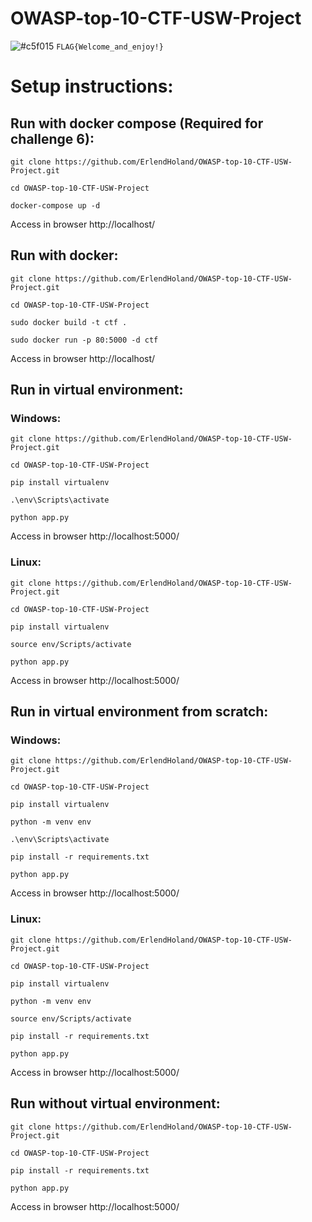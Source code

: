 # OWASP-top-10-CTF-USW-Project


![#c5f015](https://via.placeholder.com/15/c5f015/000000?text=+) `FLAG{Welcome_and_enjoy!}`


# Setup instructions:
## Run with docker compose (Required for challenge 6):

``` 
git clone https://github.com/ErlendHoland/OWASP-top-10-CTF-USW-Project.git
```
``` 
cd OWASP-top-10-CTF-USW-Project
```
```
docker-compose up -d
```
Access in browser http://localhost/

## Run with docker:

``` 
git clone https://github.com/ErlendHoland/OWASP-top-10-CTF-USW-Project.git
```
```
cd OWASP-top-10-CTF-USW-Project
```
```
sudo docker build -t ctf .
```
```
sudo docker run -p 80:5000 -d ctf
```
Access in browser http://localhost/

## Run in virtual environment:
### Windows:
```
git clone https://github.com/ErlendHoland/OWASP-top-10-CTF-USW-Project.git
```
```
cd OWASP-top-10-CTF-USW-Project
```
```
pip install virtualenv
```
```
.\env\Scripts\activate
```
```
python app.py
```
Access in browser http://localhost:5000/

### Linux:
```
git clone https://github.com/ErlendHoland/OWASP-top-10-CTF-USW-Project.git
```
```
cd OWASP-top-10-CTF-USW-Project
```
```
pip install virtualenv
```
```
source env/Scripts/activate
```
```
python app.py
```
Access in browser http://localhost:5000/


## Run in virtual environment from scratch:

### Windows:
```
git clone https://github.com/ErlendHoland/OWASP-top-10-CTF-USW-Project.git
```
```
cd OWASP-top-10-CTF-USW-Project
```
```
pip install virtualenv
```
```
python -m venv env
```
```
.\env\Scripts\activate
```
```
pip install -r requirements.txt
```
```
python app.py
```
Access in browser http://localhost:5000/

### Linux:
```
git clone https://github.com/ErlendHoland/OWASP-top-10-CTF-USW-Project.git
```
```
cd OWASP-top-10-CTF-USW-Project
```
```
pip install virtualenv
```
```
python -m venv env
```
```
source env/Scripts/activate
```
```
pip install -r requirements.txt
```
```
python app.py
```
Access in browser http://localhost:5000/

## Run without virtual environment:
```
git clone https://github.com/ErlendHoland/OWASP-top-10-CTF-USW-Project.git
```
```
cd OWASP-top-10-CTF-USW-Project
```
```
pip install -r requirements.txt
```
```
python app.py
```
Access in browser http://localhost:5000/
